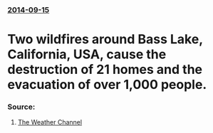 ### [2014-09-15](/news/2014/09/15/index.md)

# Two wildfires around Bass Lake, California, USA, cause the destruction of 21 homes and the evacuation of over 1,000 people. 




### Source:

1. [The Weather Channel](http://www.weather.com/safety/wildfires/california-wildfires-update-20140915)
